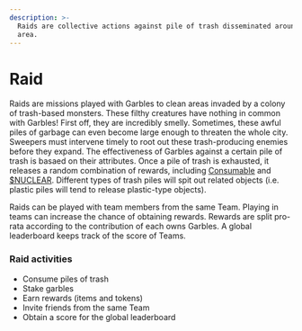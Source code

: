 ```yaml
---
description: >-
  Raids are collective actions against pile of trash disseminated around your
  area.
---
```


# Raid

Raids are missions played with Garbles to clean areas invaded by a colony of trash-based monsters. These filthy creatures have nothing in common with Garbles! First off, they are incredibly smelly. Sometimes, these awful piles of garbage can even become large enough to threaten the whole city. Sweepers must intervene timely to root out these trash-producing enemies before they expand. The effectiveness of Garbles against a certain pile of trash is basaed on their attributes. Once a pile of trash is exhausted, it releases a random combination of rewards, including [Consumable](../resources/consumable/) and [$NUCLEAR](../tokenomics/usdnuclear.md). Different types of trash piles will spit out related objects (i.e. plastic piles will tend to release plastic-type objects).

Raids can be played with team members from the same Team. Playing in teams can increase the chance of obtaining rewards. Rewards are split pro-rata according to the contribution of each owns Garbles. A global leaderboard keeps track of the score of Teams.&#x20;

### Raid activities

* Consume piles of trash
* Stake garbles
* Earn rewards (items and tokens)
* Invite friends from the same Team
* Obtain a score for the global leaderboard

